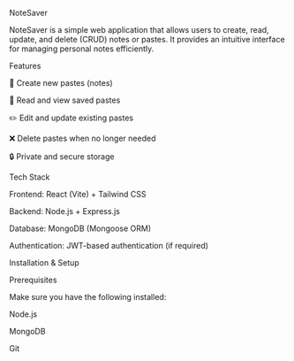 NoteSaver

NoteSaver is a simple web application that allows users to create, read, update, and delete (CRUD) notes or pastes. It provides an intuitive interface for managing personal notes efficiently.

Features

📝 Create new pastes (notes)

📖 Read and view saved pastes

✏️ Edit and update existing pastes

❌ Delete pastes when no longer needed

🔒 Private and secure storage

Tech Stack

Frontend: React (Vite) + Tailwind CSS

Backend: Node.js + Express.js

Database: MongoDB (Mongoose ORM)

Authentication: JWT-based authentication (if required)

Installation & Setup

Prerequisites

Make sure you have the following installed:

Node.js

MongoDB

Git